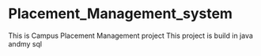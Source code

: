 # Placement_Management_system
This is Campus Placement Management project
This project is build in java andmy sql
